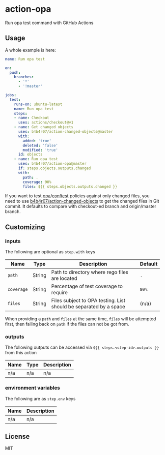 action-opa
==========

Run opa test command with GitHub Actions

## Usage

A whole example is here:

```yaml
name: Run opa test

on:
  push:
    branches:
      - '*'
      - '!master'

jobs:
  test:
    runs-on: ubuntu-latest
    name: Run opa test
    steps:
    - name: Checkout
      uses: actions/checkout@v1
    - name: Get changed objects
      uses: b4b4r07/action-changed-objects@master
      with:
        added: 'true'
        deleted: 'false'
        modified: 'true'
      id: objects
    - name: Run opa test
      uses: b4b4r07/action-opa@master
      if: steps.objects.outputs.changed
      with:
        path: .
        coverage: 90%
        files: ${{ steps.objects.outputs.changed }}
```

If you want to test [opa](https://github.com/open-policy-agent/opa)/[conftest](https://github.com/instrumenta/conftest) policies against only changed files, you need to use [b4b4r07/action-changed-objects](https://github.com/b4b4r07/action-changed-objects) to get the changed files in Git commit. It defaults to compare with checkout-ed branch and origin/master branch.

## Customizing

### inputs

The following are optional as `step.with` keys

| Name       | Type   | Description                                                  | Default |
| ---------- | ------ | ------------------------------------------------------------ | ------- |
| `path`     | String | Path to directory where rego files are located               | `.`     |
| `coverage` | String | Percentage of test coverage to require                       | `80%`   |
| `files`    | String | Files subject to OPA testing. List should be separated by a space | (n/a)   |

When providing a `path` and `files` at the same time, `files` will be attempted first, then falling back on `path` if the files can not be got from.

### outputs

The following outputs can be accessed via `${{ steps.<step-id>.outputs }}` from this action

| Name | Type | Description |
| ---- | ---- | ----------- |
| n/a  | n/a  | n/a         |

### environment variables

The following are as `step.env` keys

| Name | Description |
| ---- | ----------- |
| n/a  | n/a         |

## License

MIT
